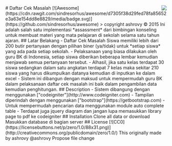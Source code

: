 <img src="icon.png" align="right" />
# Daftar Cek Masalah [![Awesome](https://cdn.rawgit.com/sindresorhus/awesome/d7305f38d29fed78fa85652e3a63e154dd8e8829/media/badge.svg)](https://github.com/sindresorhus/awesome)
> copyright ashrovy &copy; 2015
Ini adalah salah satu implementasi *assassment* dari bimbingan konseling untuk membuat materi yang mata pelajaran di sekolah selama satu tahun ajaran.
## Latar Belakang
- Daftar Cek Masalah Siswa memiliki lebih dari 200 butir pertanyaan dengan pilihan biner (ya/tidak) untuk *setiap siswa* yang ada pada setiap sekolah.
- Pelaksanaan yang biasa dilakukan oleh guru BK di Indonesia, setiap siswa diberikan beberapa lembar kemudian menjawab semua pertanyaan tersebut.
- Alhasil, jika satu kelas terdapat 30 siswa sedangkan dalam satu angkatan terdapat 7 kelas maka sekitar 210 siswa yang harus dikumpulkan datanya kemudian di inputkan ke dalam excel
- Sistem ini dibangun dengan maksud untuk mempermudah guru BK dalam pelaksanaan daftar cek masalah ini baik dalam pengambilan data kemudian penghitungan.
## Description
- Sistem dibangung dengan menggunakan ["codeigniter"](http://www.codeigniter.com)
- Tampilan diperindah dengan menggunakan ["bootstrap"](https://getbootstrap.com)
- Untuk mempermudah pencarian data menggunakan module auto complete table
- Terdapat juga jquery diagram dan jangan lupa memasukkan library page to pdf ke codeigniter
## Installation
Clone all data or download
Masukkan database di bagian server
## License
[![CC0](https://licensebuttons.net/p/zero/1.0/88x31.png)](http://creativecommons.org/publicdomain/zero/1.0/)
This originally made by ashrovy
@ashrovy
Propose file change
